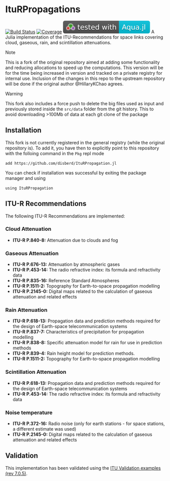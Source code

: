 # ItuRPropagations
[![Build Status](https://github.com/disberd/ItuRPropagation.jl/actions/workflows/CI.yml/badge.svg?branch=master)](https://github.com/disberd/ItuRPropagation.jl/actions/workflows/CI.yml?query=branch%3Amaster)
[![Coverage](https://codecov.io/gh/disberd/ItuRPropagation.jl/branch/master/graph/badge.svg)](https://codecov.io/gh/disberd/ItuRPropagation.jl)
[![Aqua QA](https://raw.githubusercontent.com/JuliaTesting/Aqua.jl/master/badge.svg)](https://github.com/JuliaTesting/Aqua.jl)
A Julia implementation of the ITU-Recommendations for space links covering cloud, gaseous, rain, and scintillation attenuations.

> [!NOTE]
> This is a fork of the original repository aimed at adding some functionality and reducing allocations to speed up the computations. This version will be for the time being increased in version and tracked on a private registry for internal use. Inclusion of the changes in this repo to the upstream repository will be done if the original author @HillaryKChao agrees.

> [!WARNING]
> This fork also includes a force push to delete the big files used as input and previously stored inside the `src/data` folder from the git history. This to avoid downloading >100Mb of data at each git clone of the package

## Installation
This fork is not currently registered in the general registry (while the original repository is).
To add it, you have then to explicitly point to this repository with the folloing command in the `Pkg` repl mode
```
add https://github.com/disberd/ItuRPropagation.jl
```
You can check if installation was successful by exiting the package manager and using
```
using ItuRPropagation
```

## ITU-R Recommendations
The following ITU-R Recommendations are implemented:
### Cloud Attenuation
*   **ITU-R P.840-8:** Attenuation due to clouds and fog 
### Gaseous Attenuation
*   **ITU-R P.676-13:** Attenuation by atmospheric gases
*   **ITU-R P.453-14:** The radio refractive index: its formula and refractivity data
*   **ITU-R P.835-16:** Reference Standard Atmospheres
*   **ITU-R P.1511-2:** Topography for Earth-to-space propagation modelling
*   **ITU-R P.2145-0:** Digital maps related to the calculation of gaseous attenuation and related effects
### Rain Attenuation
*   **ITU-R P.618-13:** Propagation data and prediction methods required for the design of Earth-space telecommunication systems
*   **ITU-R P.837-7:** Characteristics of precipitation for propagation modelling
*   **ITU-R P.838-8:** Specific attenuation model for rain for use in prediction methods
*   **ITU-R P.839-4:** Rain height model for prediction methods.
*   **ITU-R P.1511-2:** Topography for Earth-to-space propagation modelling
### Scintillation Attenuation
*   **ITU-R P.618-13:** Propagation data and prediction methods required for the design of Earth-space telecommunication systems
*   **ITU-R P.453-14:** The radio refractive index: its formula and refractivity data

### Noise temperature
*   **ITU-R P.372-16:** Radio noise (only for earth stations - for space stations, a different estimate was used)
*   **ITU-R P.2145-0:** Digital maps related to the calculation of gaseous attenuation and related effects

##  Validation
This implementation has been validated using the [ITU Validation examples (rev 7.0.5)](https://www.itu.int/en/ITU-R/study-groups/rsg3/ionotropospheric/CG-3M3J-13-ValEx-Rev7.0.5.xlsx).
